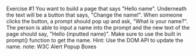 Exercise #1 
You want to build a page that says "Hello name". Underneath the text will be a button that says, "Change the name!". 
When someone clicks the button, a prompt should pop up and ask, "What is your name?". 
The person is able to input a name into the prompt and the new text of the page should say, "Hello {inputted name}".
Make sure to use the built in prompt() function to get the name. Hint: Use the DOM API to update the name.
note: W3C Alert Popup Boxes